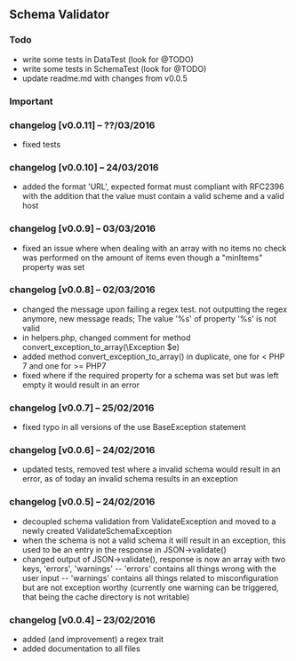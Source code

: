 ## Schema Validator

### Todo
- write some tests in DataTest (look for @TODO)
- write some tests in SchemaTest (look for @TODO)
- update readme.md with changes from v0.0.5

### Important

### changelog [v0.0.11] – ??/03/2016
- fixed tests

### changelog [v0.0.10] – 24/03/2016
- added the format 'URL', expected format must compliant with RFC2396 with the addition that the value must contain a valid scheme and a valid host

### changelog [v0.0.9] – 03/03/2016
- fixed an issue where when dealing with an array with no items no check was performed on the amount of items even though a "minItems" property was set

### changelog [v0.0.8] – 02/03/2016
- changed the message upon failing a regex test. not outputting the regex anymore, new message reads; The value '%s' of property '%s' is not valid
- in helpers.php, changed comment for method convert_exception_to_array(\Exception $e)
- added method convert_exception_to_array() in duplicate, one for < PHP 7 and one for >= PHP7
- fixed where if the required property for a schema was set but was left empty it would result in an error

### changelog [v0.0.7] – 25/02/2016
- fixed typo in all versions of the use BaseException statement

### changelog [v0.0.6] – 24/02/2016
- updated tests, removed test where a invalid schema would result in an error, as of today an invalid schema results in an exception


### changelog [v0.0.5] – 24/02/2016
- decoupled schema validation from ValidateException and moved to a newly created ValidateSchemaException
- when the schema is not a valid schema it will result in an exception, this used to be an entry in the response in JSON->validate()
- changed output of JSON->validate(), response is now an array with two keys, 'errors', 'warnings'
-- 'errors' contains all things wrong with the user input
-- 'warnings' contains all things related to misconfiguration but are not exception worthy (currently one warning can be triggered, that being the cache directory is not writable)


### changelog [v0.0.4] – 23/02/2016
- added (and improvement) a regex trait
- added documentation to all files